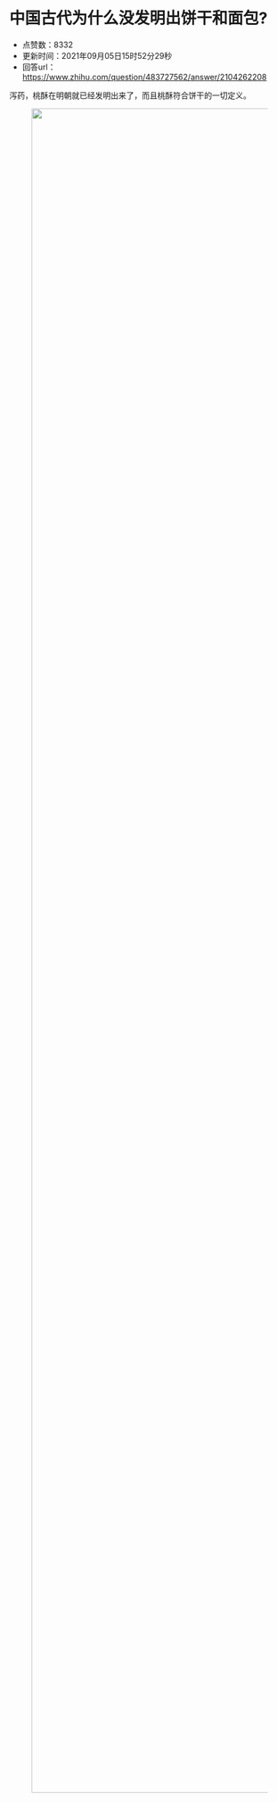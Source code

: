 # 中国古代为什么没发明出饼干和面包?
- 点赞数：8332
- 更新时间：2021年09月05日15时52分29秒
- 回答url：https://www.zhihu.com/question/483727562/answer/2104262208
<body>
 <p data-pid="hlNswYnu">泻药，桃酥在明朝就已经发明出来了，而且桃酥符合饼干的一切定义。</p>
 <figure data-size="normal">
  <img src="https://pic1.zhimg.com/50/v2-85a81fdfdfd07795f54af2b57cc3cb5e_720w.jpg?source=1940ef5c" data-rawwidth="3024" data-rawheight="4032" data-size="normal" data-original-token="v2-24a77a0ac151cc5799a9c803f5abf2b3" data-default-watermark-src="https://pic1.zhimg.com/50/v2-0a342dcce5aa3f0c27e6826411a8e9d7_720w.jpg?source=1940ef5c" class="origin_image zh-lightbox-thumb" width="3024" data-original="https://pica.zhimg.com/v2-85a81fdfdfd07795f54af2b57cc3cb5e_r.jpg?source=1940ef5c">
 </figure>
 <p></p>
</body>